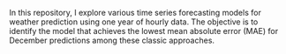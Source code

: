 In this repository, I explore various time series forecasting models for weather prediction using one year of hourly data. The objective is to identify the model that achieves the lowest mean absolute error (MAE) for December predictions among these classic approaches.

